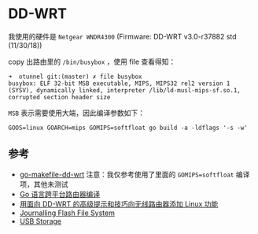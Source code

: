 # DD-WRT


我使用的硬件是 `Netgear WNDR4300` (Firmware: DD-WRT v3.0-r37882 std (11/30/18))

copy 出路由里的 `/bin/busybox` ，使用 file 查看得知：
```
➜  otunnel git:(master) ✗ file busybox
busybox: ELF 32-bit MSB executable, MIPS, MIPS32 rel2 version 1 (SYSV), dynamically linked, interpreter /lib/ld-musl-mips-sf.so.1, corrupted section header size
```

`MSB` 表示需要使用大端，因此编译参数如下：

```
GOOS=linux GOARCH=mips GOMIPS=softfloat go build -a -ldflags '-s -w'
```

## 参考

- [go-makefile-dd-wrt](https://github.com/lostinblue/go-makefile-dd-wrt) 注意：我仅参考使用了里面的 `GOMIPS=softfloat` 编译项，其他未测试
- [Go 语言跨平台路由器编译](https://blog.lutty.me/code/2017-04/golang-cross-compile-openwrt-ddwrt-build.html)
- [用面向 DD-WRT 的高级提示和技巧向无线路由器添加 Linux 功能](https://www.ibm.com/developerworks/cn/linux/l-wifisecureddwrt/index.html)
- [Journalling Flash File System](https://wiki.dd-wrt.com/wiki/index.php/JFFS)
- [USB Storage](https://wiki.dd-wrt.com/wiki/index.php/USB_storage)

